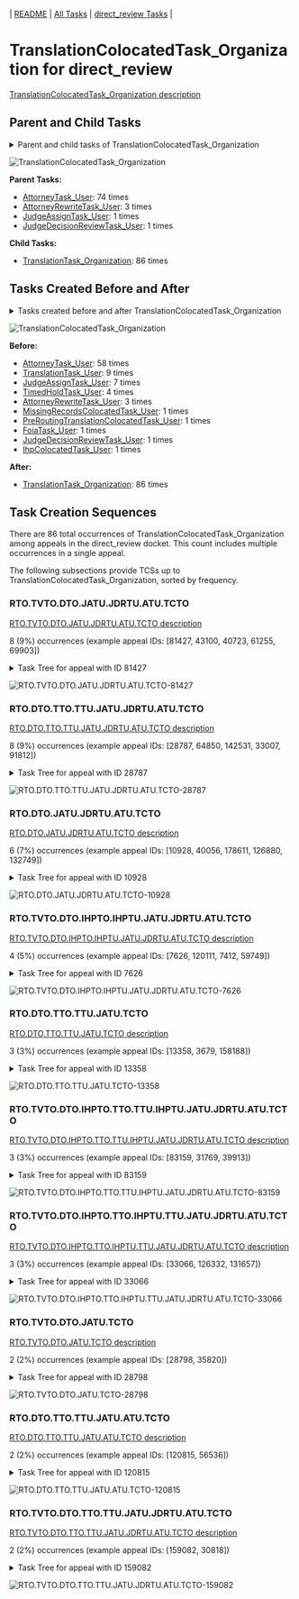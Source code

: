 <!-- DO NOT EDIT THIS FILE.  This file is autogenerated. -->
| [README](../README.md) | [All Tasks](../alltasks.md) | [direct_review Tasks](tasklist.md) |

# TranslationColocatedTask_Organization for direct_review

[TranslationColocatedTask_Organization description](../descr/TranslationColocatedTask_Organization.md)

## Parent and Child Tasks

<details><summary markdown='span'>Parent and child tasks of TranslationColocatedTask_Organization
</summary>

```
digraph G {
rankdir=LR;
node [shape=box]
"TranslationColocatedTask_Organization" -> "TranslationTask_Organization" [label=86]
"AttorneyTask_User" -> "TranslationColocatedTask_Organization" [label=74]
"AttorneyRewriteTask_User" -> "TranslationColocatedTask_Organization" [label=3]
"JudgeDecisionReviewTask_User" -> "TranslationColocatedTask_Organization" [label=1]
"JudgeAssignTask_User" -> "TranslationColocatedTask_Organization" [label=1]
}
```
</details>

![TranslationColocatedTask_Organization](dot/TranslationColocatedTask_Organization-parentchild.dot.png)

**Parent Tasks:**

   * [AttorneyTask_User](AttorneyTask_User.md): 74 times
   * [AttorneyRewriteTask_User](AttorneyRewriteTask_User.md): 3 times
   * [JudgeAssignTask_User](JudgeAssignTask_User.md): 1 times
   * [JudgeDecisionReviewTask_User](JudgeDecisionReviewTask_User.md): 1 times

**Child Tasks:**

   * [TranslationTask_Organization](TranslationTask_Organization.md): 86 times

## Tasks Created Before and After

<details><summary markdown='span'>Tasks created before and after TranslationColocatedTask_Organization</summary>

```
digraph G {
rankdir=LR;

"TranslationColocatedTask_Organization" -> "TranslationTask_Organization" [label=86]
"AttorneyTask_User" -> "TranslationColocatedTask_Organization" [label=58]
"TranslationTask_User" -> "TranslationColocatedTask_Organization" [label=9]
"JudgeAssignTask_User" -> "TranslationColocatedTask_Organization" [label=7]
"TimedHoldTask_User" -> "TranslationColocatedTask_Organization" [label=4]
"AttorneyRewriteTask_User" -> "TranslationColocatedTask_Organization" [label=3]
"PreRoutingTranslationColocatedTask_User" -> "TranslationColocatedTask_Organization" [label=1]
"MissingRecordsColocatedTask_User" -> "TranslationColocatedTask_Organization" [label=1]
"JudgeDecisionReviewTask_User" -> "TranslationColocatedTask_Organization" [label=1]
"IhpColocatedTask_User" -> "TranslationColocatedTask_Organization" [label=1]
"FoiaTask_User" -> "TranslationColocatedTask_Organization" [label=1]
}
```
</details>

![TranslationColocatedTask_Organization](dot/TranslationColocatedTask_Organization.dot.png)

**Before:**

   * [AttorneyTask_User](AttorneyTask_User.md): 58 times
   * [TranslationTask_User](TranslationTask_User.md): 9 times
   * [JudgeAssignTask_User](JudgeAssignTask_User.md): 7 times
   * [TimedHoldTask_User](TimedHoldTask_User.md): 4 times
   * [AttorneyRewriteTask_User](AttorneyRewriteTask_User.md): 3 times
   * [MissingRecordsColocatedTask_User](MissingRecordsColocatedTask_User.md): 1 times
   * [PreRoutingTranslationColocatedTask_User](PreRoutingTranslationColocatedTask_User.md): 1 times
   * [FoiaTask_User](FoiaTask_User.md): 1 times
   * [JudgeDecisionReviewTask_User](JudgeDecisionReviewTask_User.md): 1 times
   * [IhpColocatedTask_User](IhpColocatedTask_User.md): 1 times

**After:**

   * [TranslationTask_Organization](TranslationTask_Organization.md): 86 times

## Task Creation Sequences

There are 86 total occurrences of TranslationColocatedTask_Organization among appeals in the direct_review docket.  This count includes multiple occurrences in a single appeal.

The following subsections provide TCSs up to TranslationColocatedTask_Organization, sorted by frequency.

### RTO.TVTO.DTO.JATU.JDRTU.ATU.TCTO

[RTO.TVTO.DTO.JATU.JDRTU.ATU.TCTO description](../descr/RTO.TVTO.DTO.JATU.JDRTU.ATU.TCTO.md)

8 (9%) occurrences (example appeal IDs: [81427, 43100, 40723, 61255, 69903])

<details><summary markdown='span'>Task Tree for appeal with ID 81427</summary>

```
@startuml
skinparam {
  ObjectBorderColor #555
  ObjectBorderThickness 0
  ObjectFontStyle bold
  ObjectFontSize 14
  ObjectAttributeFontColor #333
  ObjectAttributeFontSize 12
}
  object 0.RootTask #8dd3c7 {
Organization
}
  object 1.TrackVeteranTask #bebada {
Organization
}
  object 2.DistributionTask #ffffb3 {
Organization
}
  object 3.JudgeAssignTask #ccebc5 {
User
}
  object 4.JudgeDecisionReviewTask #d9d9d9 {
User
}
  object 5.AttorneyTask #bc80bd {
User
}
  object 6.TranslationColocatedTask #ccebc5 {
Organization  <back:white>    </back>
}
  object 7.TranslationTask #bebada {
Organization
}
  object 8.TranslationTask #bebada {
User
}
  object 9.TranslationTask #bebada {
User
}
  object 10.TimedHoldTask #fccde5 {
User
}
  object 11.BvaDispatchTask #b3de69 {
Organization
}
  object 12.BvaDispatchTask #b3de69 {
User
}
0.RootTask -- 1.TrackVeteranTask
0.RootTask -- 2.DistributionTask
0.RootTask -- 3.JudgeAssignTask
0.RootTask -- 4.JudgeDecisionReviewTask
4.JudgeDecisionReviewTask -- 5.AttorneyTask
5.AttorneyTask -- 6.TranslationColocatedTask
6.TranslationColocatedTask -- 7.TranslationTask
7.TranslationTask -- 8.TranslationTask
7.TranslationTask -- 9.TranslationTask
9.TranslationTask -- 10.TimedHoldTask
0.RootTask -- 11.BvaDispatchTask
11.BvaDispatchTask -- 12.BvaDispatchTask
@enduml
```
</details>

![RTO.TVTO.DTO.JATU.JDRTU.ATU.TCTO-81427](uml/RTO.TVTO.DTO.JATU.JDRTU.ATU.TCTO-81427.png)

### RTO.DTO.TTO.TTU.JATU.JDRTU.ATU.TCTO

[RTO.DTO.TTO.TTU.JATU.JDRTU.ATU.TCTO description](../descr/RTO.DTO.TTO.TTU.JATU.JDRTU.ATU.TCTO.md)

8 (9%) occurrences (example appeal IDs: [28787, 64850, 142531, 33007, 91812])

<details><summary markdown='span'>Task Tree for appeal with ID 28787</summary>

```
@startuml
skinparam {
  ObjectBorderColor #555
  ObjectBorderThickness 0
  ObjectFontStyle bold
  ObjectFontSize 14
  ObjectAttributeFontColor #333
  ObjectAttributeFontSize 12
}
  object 0.RootTask #8dd3c7 {
Organization
}
  object 1.DistributionTask #ffffb3 {
Organization
}
  object 2.TranslationTask #bebada {
Organization
}
  object 3.TranslationTask #bebada {
User
}
  object 4.TranslationTask #bebada {
User
}
  object 5.JudgeAssignTask #ccebc5 {
User
}
  object 6.JudgeDecisionReviewTask #d9d9d9 {
User
}
  object 7.AttorneyTask #bc80bd {
User
}
  object 8.TranslationColocatedTask #ccebc5 {
Organization  <back:white>    </back>
}
  object 9.TranslationTask #bebada {
Organization
}
  object 10.TranslationTask #bebada {
User
}
  object 11.TimedHoldTask #fccde5 {
User
}
  object 12.TranslationTask #bebada {
User
}
  object 13.BvaDispatchTask #b3de69 {
Organization
}
  object 14.BvaDispatchTask #b3de69 {
User
}
0.RootTask -- 1.DistributionTask
1.DistributionTask -- 2.TranslationTask
2.TranslationTask -- 3.TranslationTask
2.TranslationTask -- 4.TranslationTask
0.RootTask -- 5.JudgeAssignTask
0.RootTask -- 6.JudgeDecisionReviewTask
6.JudgeDecisionReviewTask -- 7.AttorneyTask
7.AttorneyTask -- 8.TranslationColocatedTask
8.TranslationColocatedTask -- 9.TranslationTask
9.TranslationTask -- 10.TranslationTask
12.TranslationTask -- 11.TimedHoldTask
9.TranslationTask -- 12.TranslationTask
0.RootTask -- 13.BvaDispatchTask
13.BvaDispatchTask -- 14.BvaDispatchTask
@enduml
```
</details>

![RTO.DTO.TTO.TTU.JATU.JDRTU.ATU.TCTO-28787](uml/RTO.DTO.TTO.TTU.JATU.JDRTU.ATU.TCTO-28787.png)

### RTO.DTO.JATU.JDRTU.ATU.TCTO

[RTO.DTO.JATU.JDRTU.ATU.TCTO description](../descr/RTO.DTO.JATU.JDRTU.ATU.TCTO.md)

6 (7%) occurrences (example appeal IDs: [10928, 40056, 178611, 126880, 132749])

<details><summary markdown='span'>Task Tree for appeal with ID 10928</summary>

```
@startuml
skinparam {
  ObjectBorderColor #555
  ObjectBorderThickness 0
  ObjectFontStyle bold
  ObjectFontSize 14
  ObjectAttributeFontColor #333
  ObjectAttributeFontSize 12
}
  object 0.RootTask #8dd3c7 {
Organization
}
  object 1.DistributionTask #ffffb3 {
Organization
}
  object 2.JudgeAssignTask #ccebc5 {
User
}
  object 3.JudgeDecisionReviewTask #d9d9d9 {
User
}
  object 4.AttorneyTask #bc80bd {
User
}
  object 5.TranslationColocatedTask #ccebc5 {
Organization  <back:white>    </back>
}
  object 6.TranslationTask #bebada {
Organization
}
  object 7.TranslationTask #bebada {
User
}
  object 8.TimedHoldTask #fccde5 {
User
}
  object 9.TranslationTask #bebada {
User
}
  object 10.BvaDispatchTask #b3de69 {
Organization
}
  object 11.BvaDispatchTask #b3de69 {
User
}
  object 12.BvaDispatchTask #b3de69 {
User
}
0.RootTask -- 1.DistributionTask
0.RootTask -- 2.JudgeAssignTask
0.RootTask -- 3.JudgeDecisionReviewTask
3.JudgeDecisionReviewTask -- 4.AttorneyTask
4.AttorneyTask -- 5.TranslationColocatedTask
5.TranslationColocatedTask -- 6.TranslationTask
6.TranslationTask -- 7.TranslationTask
9.TranslationTask -- 8.TimedHoldTask
6.TranslationTask -- 9.TranslationTask
0.RootTask -- 10.BvaDispatchTask
10.BvaDispatchTask -- 11.BvaDispatchTask
10.BvaDispatchTask -- 12.BvaDispatchTask
@enduml
```
</details>

![RTO.DTO.JATU.JDRTU.ATU.TCTO-10928](uml/RTO.DTO.JATU.JDRTU.ATU.TCTO-10928.png)

### RTO.TVTO.DTO.IHPTO.IHPTU.JATU.JDRTU.ATU.TCTO

[RTO.TVTO.DTO.IHPTO.IHPTU.JATU.JDRTU.ATU.TCTO description](../descr/RTO.TVTO.DTO.IHPTO.IHPTU.JATU.JDRTU.ATU.TCTO.md)

4 (5%) occurrences (example appeal IDs: [7626, 120111, 7412, 59749])

<details><summary markdown='span'>Task Tree for appeal with ID 7626</summary>

```
@startuml
skinparam {
  ObjectBorderColor #555
  ObjectBorderThickness 0
  ObjectFontStyle bold
  ObjectFontSize 14
  ObjectAttributeFontColor #333
  ObjectAttributeFontSize 12
}
  object 0.RootTask #8dd3c7 {
Organization
}
  object 1.TrackVeteranTask #bebada {
Organization
}
  object 2.DistributionTask #ffffb3 {
Organization
}
  object 3.InformalHearingPresentationTask #fdb462 {
Organization
}
  object 4.InformalHearingPresentationTask #fdb462 {
User
}
  object 5.JudgeAssignTask #ccebc5 {
User
}
  object 6.JudgeDecisionReviewTask #d9d9d9 {
User
}
  object 7.AttorneyTask #bc80bd {
User
}
  object 8.TranslationColocatedTask #ccebc5 {
Organization  <back:white>    </back>
}
  object 9.TranslationTask #bebada {
Organization
}
  object 10.TranslationTask #bebada {
User
}
  object 11.TimedHoldTask #fccde5 {
User
}
  object 12.TranslationTask #bebada {
User
}
  object 13.IhpColocatedTask #bc80bd {
Organization
}
  object 14.IhpColocatedTask #bc80bd {
User
}
  object 15.TimedHoldTask #fccde5 {
User
}
  object 16.TimedHoldTask #fccde5 {
User
}
  object 17.TimedHoldTask #fccde5 {
User
}
  object 18.BvaDispatchTask #b3de69 {
Organization
}
  object 19.BvaDispatchTask #b3de69 {
User
}
0.RootTask -- 1.TrackVeteranTask
0.RootTask -- 2.DistributionTask
2.DistributionTask -- 3.InformalHearingPresentationTask
3.InformalHearingPresentationTask -- 4.InformalHearingPresentationTask
0.RootTask -- 5.JudgeAssignTask
0.RootTask -- 6.JudgeDecisionReviewTask
6.JudgeDecisionReviewTask -- 7.AttorneyTask
7.AttorneyTask -- 8.TranslationColocatedTask
8.TranslationColocatedTask -- 9.TranslationTask
9.TranslationTask -- 10.TranslationTask
10.TranslationTask -- 11.TimedHoldTask
9.TranslationTask -- 12.TranslationTask
7.AttorneyTask -- 13.IhpColocatedTask
13.IhpColocatedTask -- 14.IhpColocatedTask
14.IhpColocatedTask -- 15.TimedHoldTask
14.IhpColocatedTask -- 16.TimedHoldTask
14.IhpColocatedTask -- 17.TimedHoldTask
0.RootTask -- 18.BvaDispatchTask
18.BvaDispatchTask -- 19.BvaDispatchTask
@enduml
```
</details>

![RTO.TVTO.DTO.IHPTO.IHPTU.JATU.JDRTU.ATU.TCTO-7626](uml/RTO.TVTO.DTO.IHPTO.IHPTU.JATU.JDRTU.ATU.TCTO-7626.png)

### RTO.DTO.TTO.TTU.JATU.TCTO

[RTO.DTO.TTO.TTU.JATU.TCTO description](../descr/RTO.DTO.TTO.TTU.JATU.TCTO.md)

3 (3%) occurrences (example appeal IDs: [13358, 3679, 158188])

<details><summary markdown='span'>Task Tree for appeal with ID 13358</summary>

```
@startuml
skinparam {
  ObjectBorderColor #555
  ObjectBorderThickness 0
  ObjectFontStyle bold
  ObjectFontSize 14
  ObjectAttributeFontColor #333
  ObjectAttributeFontSize 12
}
  object 0.RootTask #8dd3c7 {
Organization
}
  object 1.DistributionTask #ffffb3 {
Organization
}
  object 2.TranslationTask #bebada {
Organization
}
  object 3.TranslationTask #bebada {
User
}
  object 4.TranslationTask #bebada {
User
}
  object 5.JudgeAssignTask #ccebc5 {
User
}
  object 6.JudgeDecisionReviewTask #d9d9d9 {
User
}
  object 7.AttorneyTask #bc80bd {
User
}
  object 8.TranslationColocatedTask #ccebc5 {
Organization  <back:white>    </back>
}
  object 9.TranslationTask #bebada {
Organization
}
  object 10.TranslationTask #bebada {
User
}
  object 11.TimedHoldTask #fccde5 {
User
}
  object 12.JudgeAssignTask #ccebc5 {
User
}
  object 13.JudgeAssignTask #ccebc5 {
User
}
  object 14.JudgeDecisionReviewTask #d9d9d9 {
User
}
  object 15.AttorneyTask #bc80bd {
User
}
  object 16.BvaDispatchTask #b3de69 {
Organization
}
  object 17.BvaDispatchTask #b3de69 {
User
}
0.RootTask -- 1.DistributionTask
1.DistributionTask -- 2.TranslationTask
2.TranslationTask -- 3.TranslationTask
2.TranslationTask -- 4.TranslationTask
0.RootTask -- 5.JudgeAssignTask
0.RootTask -- 6.JudgeDecisionReviewTask
6.JudgeDecisionReviewTask -- 7.AttorneyTask
12.JudgeAssignTask -- 8.TranslationColocatedTask
8.TranslationColocatedTask -- 9.TranslationTask
9.TranslationTask -- 10.TranslationTask
10.TranslationTask -- 11.TimedHoldTask
0.RootTask -- 12.JudgeAssignTask
0.RootTask -- 13.JudgeAssignTask
0.RootTask -- 14.JudgeDecisionReviewTask
14.JudgeDecisionReviewTask -- 15.AttorneyTask
0.RootTask -- 16.BvaDispatchTask
16.BvaDispatchTask -- 17.BvaDispatchTask
@enduml
```
</details>

![RTO.DTO.TTO.TTU.JATU.TCTO-13358](uml/RTO.DTO.TTO.TTU.JATU.TCTO-13358.png)

### RTO.TVTO.DTO.IHPTO.TTO.TTU.IHPTU.JATU.JDRTU.ATU.TCTO

[RTO.TVTO.DTO.IHPTO.TTO.TTU.IHPTU.JATU.JDRTU.ATU.TCTO description](../descr/RTO.TVTO.DTO.IHPTO.TTO.TTU.IHPTU.JATU.JDRTU.ATU.TCTO.md)

3 (3%) occurrences (example appeal IDs: [83159, 31769, 39913])

<details><summary markdown='span'>Task Tree for appeal with ID 83159</summary>

```
@startuml
skinparam {
  ObjectBorderColor #555
  ObjectBorderThickness 0
  ObjectFontStyle bold
  ObjectFontSize 14
  ObjectAttributeFontColor #333
  ObjectAttributeFontSize 12
}
  object 0.RootTask #8dd3c7 {
Organization
}
  object 1.TrackVeteranTask #bebada {
Organization
}
  object 2.DistributionTask #ffffb3 {
Organization
}
  object 3.InformalHearingPresentationTask #fdb462 {
Organization
}
  object 4.TranslationTask #bebada {
Organization
}
  object 5.TranslationTask #bebada {
User
}
  object 6.TranslationTask #bebada {
User
}
  object 7.TimedHoldTask #fccde5 {
User
}
  object 8.InformalHearingPresentationTask #fdb462 {
User
}
  object 9.JudgeAssignTask #ccebc5 {
User
}
  object 10.JudgeDecisionReviewTask #d9d9d9 {
User
}
  object 11.AttorneyTask #bc80bd {
User
}
  object 12.TranslationColocatedTask #ccebc5 {
Organization  <back:white>    </back>
}
  object 13.TranslationTask #bebada {
Organization
}
  object 14.TranslationTask #bebada {
User
}
0.RootTask -- 1.TrackVeteranTask
0.RootTask -- 2.DistributionTask
2.DistributionTask -- 3.InformalHearingPresentationTask
2.DistributionTask -- 4.TranslationTask
4.TranslationTask -- 5.TranslationTask
4.TranslationTask -- 6.TranslationTask
6.TranslationTask -- 7.TimedHoldTask
3.InformalHearingPresentationTask -- 8.InformalHearingPresentationTask
0.RootTask -- 9.JudgeAssignTask
0.RootTask -- 10.JudgeDecisionReviewTask
10.JudgeDecisionReviewTask -- 11.AttorneyTask
11.AttorneyTask -- 12.TranslationColocatedTask
12.TranslationColocatedTask -- 13.TranslationTask
13.TranslationTask -- 14.TranslationTask
@enduml
```
</details>

![RTO.TVTO.DTO.IHPTO.TTO.TTU.IHPTU.JATU.JDRTU.ATU.TCTO-83159](uml/RTO.TVTO.DTO.IHPTO.TTO.TTU.IHPTU.JATU.JDRTU.ATU.TCTO-83159.png)

### RTO.TVTO.DTO.IHPTO.TTO.IHPTU.TTU.JATU.JDRTU.ATU.TCTO

[RTO.TVTO.DTO.IHPTO.TTO.IHPTU.TTU.JATU.JDRTU.ATU.TCTO description](../descr/RTO.TVTO.DTO.IHPTO.TTO.IHPTU.TTU.JATU.JDRTU.ATU.TCTO.md)

3 (3%) occurrences (example appeal IDs: [33066, 126332, 131657])

<details><summary markdown='span'>Task Tree for appeal with ID 33066</summary>

```
@startuml
skinparam {
  ObjectBorderColor #555
  ObjectBorderThickness 0
  ObjectFontStyle bold
  ObjectFontSize 14
  ObjectAttributeFontColor #333
  ObjectAttributeFontSize 12
}
  object 0.RootTask #8dd3c7 {
Organization
}
  object 1.TrackVeteranTask #bebada {
Organization
}
  object 2.DistributionTask #ffffb3 {
Organization
}
  object 3.InformalHearingPresentationTask #fdb462 {
Organization
}
  object 4.TranslationTask #bebada {
Organization
}
  object 5.TranslationTask #bebada {
User
}
  object 6.TranslationTask #bebada {
User
}
  object 7.TimedHoldTask #fccde5 {
User
}
  object 8.InformalHearingPresentationTask #fdb462 {
User
}
  object 9.TranslationTask #bebada {
User
}
  object 10.TranslationTask #bebada {
User
}
  object 11.JudgeAssignTask #ccebc5 {
User
}
  object 12.JudgeDecisionReviewTask #d9d9d9 {
User
}
  object 13.AttorneyTask #bc80bd {
User
}
  object 14.TranslationColocatedTask #ccebc5 {
Organization  <back:white>    </back>
}
  object 15.TranslationTask #bebada {
Organization
}
  object 16.TranslationTask #bebada {
User
}
  object 17.TimedHoldTask #fccde5 {
User
}
  object 18.BvaDispatchTask #b3de69 {
Organization
}
  object 19.BvaDispatchTask #b3de69 {
User
}
0.RootTask -- 1.TrackVeteranTask
0.RootTask -- 2.DistributionTask
2.DistributionTask -- 3.InformalHearingPresentationTask
2.DistributionTask -- 4.TranslationTask
4.TranslationTask -- 5.TranslationTask
4.TranslationTask -- 6.TranslationTask
10.TranslationTask -- 7.TimedHoldTask
3.InformalHearingPresentationTask -- 8.InformalHearingPresentationTask
4.TranslationTask -- 9.TranslationTask
4.TranslationTask -- 10.TranslationTask
0.RootTask -- 11.JudgeAssignTask
0.RootTask -- 12.JudgeDecisionReviewTask
12.JudgeDecisionReviewTask -- 13.AttorneyTask
13.AttorneyTask -- 14.TranslationColocatedTask
14.TranslationColocatedTask -- 15.TranslationTask
15.TranslationTask -- 16.TranslationTask
16.TranslationTask -- 17.TimedHoldTask
0.RootTask -- 18.BvaDispatchTask
18.BvaDispatchTask -- 19.BvaDispatchTask
@enduml
```
</details>

![RTO.TVTO.DTO.IHPTO.TTO.IHPTU.TTU.JATU.JDRTU.ATU.TCTO-33066](uml/RTO.TVTO.DTO.IHPTO.TTO.IHPTU.TTU.JATU.JDRTU.ATU.TCTO-33066.png)

### RTO.TVTO.DTO.JATU.TCTO

[RTO.TVTO.DTO.JATU.TCTO description](../descr/RTO.TVTO.DTO.JATU.TCTO.md)

2 (2%) occurrences (example appeal IDs: [28798, 35820])

<details><summary markdown='span'>Task Tree for appeal with ID 28798</summary>

```
@startuml
skinparam {
  ObjectBorderColor #555
  ObjectBorderThickness 0
  ObjectFontStyle bold
  ObjectFontSize 14
  ObjectAttributeFontColor #333
  ObjectAttributeFontSize 12
}
  object 0.RootTask #8dd3c7 {
Organization
}
  object 1.TrackVeteranTask #bebada {
Organization
}
  object 2.DistributionTask #ffffb3 {
Organization
}
  object 3.JudgeAssignTask #ccebc5 {
User
}
  object 4.JudgeDecisionReviewTask #d9d9d9 {
User
}
  object 5.AttorneyTask #bc80bd {
User
}
  object 6.TranslationColocatedTask #ccebc5 {
Organization  <back:white>    </back>
}
  object 7.TranslationTask #bebada {
Organization
}
  object 8.TranslationTask #bebada {
User
}
  object 9.TimedHoldTask #fccde5 {
User
}
  object 10.JudgeAssignTask #ccebc5 {
User
}
  object 11.JudgeAssignTask #ccebc5 {
User
}
  object 12.JudgeDecisionReviewTask #d9d9d9 {
User
}
  object 13.AttorneyTask #bc80bd {
User
}
  object 14.BvaDispatchTask #b3de69 {
Organization
}
  object 15.BvaDispatchTask #b3de69 {
User
}
0.RootTask -- 1.TrackVeteranTask
0.RootTask -- 2.DistributionTask
0.RootTask -- 3.JudgeAssignTask
0.RootTask -- 4.JudgeDecisionReviewTask
4.JudgeDecisionReviewTask -- 5.AttorneyTask
5.AttorneyTask -- 6.TranslationColocatedTask
6.TranslationColocatedTask -- 7.TranslationTask
7.TranslationTask -- 8.TranslationTask
8.TranslationTask -- 9.TimedHoldTask
0.RootTask -- 10.JudgeAssignTask
0.RootTask -- 11.JudgeAssignTask
0.RootTask -- 12.JudgeDecisionReviewTask
12.JudgeDecisionReviewTask -- 13.AttorneyTask
0.RootTask -- 14.BvaDispatchTask
14.BvaDispatchTask -- 15.BvaDispatchTask
@enduml
```
</details>

![RTO.TVTO.DTO.JATU.TCTO-28798](uml/RTO.TVTO.DTO.JATU.TCTO-28798.png)

### RTO.DTO.TTO.TTU.JATU.ATU.TCTO

[RTO.DTO.TTO.TTU.JATU.ATU.TCTO description](../descr/RTO.DTO.TTO.TTU.JATU.ATU.TCTO.md)

2 (2%) occurrences (example appeal IDs: [120815, 56536])

<details><summary markdown='span'>Task Tree for appeal with ID 120815</summary>

```
@startuml
skinparam {
  ObjectBorderColor #555
  ObjectBorderThickness 0
  ObjectFontStyle bold
  ObjectFontSize 14
  ObjectAttributeFontColor #333
  ObjectAttributeFontSize 12
}
  object 0.RootTask #8dd3c7 {
Organization
}
  object 1.DistributionTask #ffffb3 {
Organization
}
  object 2.TranslationTask #bebada {
Organization
}
  object 3.TranslationTask #bebada {
User
}
  object 4.TimedHoldTask #fccde5 {
User
}
  object 5.JudgeAssignTask #ccebc5 {
User
}
  object 6.JudgeAssignTask #ccebc5 {
User
}
  object 7.JudgeDecisionReviewTask #d9d9d9 {
User
}
  object 8.AttorneyTask #bc80bd {
User
}
  object 9.TranslationColocatedTask #ccebc5 {
Organization  <back:white>    </back>
}
  object 10.TranslationTask #bebada {
Organization
}
  object 11.TranslationTask #bebada {
User
}
  object 12.TimedHoldTask #fccde5 {
User
}
  object 13.JudgeDecisionReviewTask #d9d9d9 {
User
}
  object 14.JudgeDecisionReviewTask #d9d9d9 {
User
}
  object 15.JudgeDecisionReviewTask #d9d9d9 {
User
}
  object 16.BvaDispatchTask #b3de69 {
Organization
}
  object 17.BvaDispatchTask #b3de69 {
User
}
  object 18.DeathCertificateMailTask #fb8072 {
Organization
}
  object 19.DeathCertificateMailTask #fb8072 {
Organization
}
  object 20.DeathCertificateMailTask #fb8072 {
User
}
0.RootTask -- 1.DistributionTask
1.DistributionTask -- 2.TranslationTask
2.TranslationTask -- 3.TranslationTask
3.TranslationTask -- 4.TimedHoldTask
0.RootTask -- 5.JudgeAssignTask
0.RootTask -- 6.JudgeAssignTask
0.RootTask -- 7.JudgeDecisionReviewTask
15.JudgeDecisionReviewTask -- 8.AttorneyTask
8.AttorneyTask -- 9.TranslationColocatedTask
9.TranslationColocatedTask -- 10.TranslationTask
10.TranslationTask -- 11.TranslationTask
11.TranslationTask -- 12.TimedHoldTask
0.RootTask -- 13.JudgeDecisionReviewTask
0.RootTask -- 14.JudgeDecisionReviewTask
0.RootTask -- 15.JudgeDecisionReviewTask
0.RootTask -- 16.BvaDispatchTask
16.BvaDispatchTask -- 17.BvaDispatchTask
0.RootTask -- 18.DeathCertificateMailTask
18.DeathCertificateMailTask -- 19.DeathCertificateMailTask
19.DeathCertificateMailTask -- 20.DeathCertificateMailTask
@enduml
```
</details>

![RTO.DTO.TTO.TTU.JATU.ATU.TCTO-120815](uml/RTO.DTO.TTO.TTU.JATU.ATU.TCTO-120815.png)

### RTO.TVTO.DTO.TTO.TTU.JATU.JDRTU.ATU.TCTO

[RTO.TVTO.DTO.TTO.TTU.JATU.JDRTU.ATU.TCTO description](../descr/RTO.TVTO.DTO.TTO.TTU.JATU.JDRTU.ATU.TCTO.md)

2 (2%) occurrences (example appeal IDs: [159082, 30818])

<details><summary markdown='span'>Task Tree for appeal with ID 159082</summary>

```
@startuml
skinparam {
  ObjectBorderColor #555
  ObjectBorderThickness 0
  ObjectFontStyle bold
  ObjectFontSize 14
  ObjectAttributeFontColor #333
  ObjectAttributeFontSize 12
}
  object 0.RootTask #8dd3c7 {
Organization
}
  object 1.TrackVeteranTask #bebada {
Organization
}
  object 2.DistributionTask #ffffb3 {
Organization
}
  object 3.TranslationTask #bebada {
Organization
}
  object 4.TranslationTask #bebada {
User
}
  object 5.TranslationTask #bebada {
User
}
  object 6.TimedHoldTask #fccde5 {
User
}
  object 7.JudgeAssignTask #ccebc5 {
User
}
  object 8.JudgeDecisionReviewTask #d9d9d9 {
User
}
  object 9.AttorneyTask #bc80bd {
User
}
  object 10.TranslationColocatedTask #ccebc5 {
Organization  <back:white>    </back>
}
  object 11.TranslationTask #bebada {
Organization
}
  object 12.TranslationTask #bebada {
User
}
  object 13.TranslationTask #bebada {
User
}
  object 14.TimedHoldTask #fccde5 {
User
}
0.RootTask -- 1.TrackVeteranTask
0.RootTask -- 2.DistributionTask
2.DistributionTask -- 3.TranslationTask
3.TranslationTask -- 4.TranslationTask
3.TranslationTask -- 5.TranslationTask
5.TranslationTask -- 6.TimedHoldTask
0.RootTask -- 7.JudgeAssignTask
0.RootTask -- 8.JudgeDecisionReviewTask
8.JudgeDecisionReviewTask -- 9.AttorneyTask
9.AttorneyTask -- 10.TranslationColocatedTask
10.TranslationColocatedTask -- 11.TranslationTask
11.TranslationTask -- 12.TranslationTask
11.TranslationTask -- 13.TranslationTask
13.TranslationTask -- 14.TimedHoldTask
@enduml
```
</details>

![RTO.TVTO.DTO.TTO.TTU.JATU.JDRTU.ATU.TCTO-159082](uml/RTO.TVTO.DTO.TTO.TTU.JATU.JDRTU.ATU.TCTO-159082.png)

